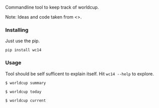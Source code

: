 
Commandline tool to keep track of worldcup.

Note: Ideas and code taken from <>. 


### Installing

Just use the pip.

    pip install wc14

### Usage

Tool should be self sufficent to explain itself. Hit 
`wc14 --help` to explore.


    $ worldcup summary
    
    $ worldcup today
    
    $ worldcup current

